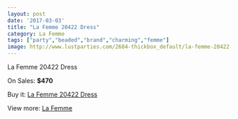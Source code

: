 ```yaml
---
layout: post
date: '2017-03-03'
title: "La Femme 20422 Dress"
category: La Femme
tags: ["party","beaded","brand","charming","femme"]
image: http://www.lustparties.com/2684-thickbox_default/la-femme-20422-dress.jpg
---
```

La Femme 20422 Dress

On Sales: **$470**
<a href="https://www.lustparties.com/en/la-femme/881-la-femme-20422-dress.html"><amp-img layout="responsive" width="600" height="600" src="//www.lustparties.com/2684-thickbox_default/la-femme-20422-dress.jpg" alt="La Femme 20422 Dress 0" /></a>
<a href="https://www.lustparties.com/en/la-femme/881-la-femme-20422-dress.html"><amp-img layout="responsive" width="600" height="600" src="//www.lustparties.com/2685-thickbox_default/la-femme-20422-dress.jpg" alt="La Femme 20422 Dress 1" /></a>

Buy it: [La Femme 20422 Dress](https://www.lustparties.com/en/la-femme/881-la-femme-20422-dress.html "La Femme 20422 Dress")

View more: [La Femme](https://www.lustparties.com/en/4-la-femme "La Femme")